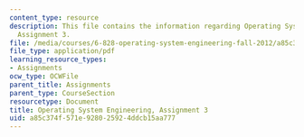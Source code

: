 ```yaml
---
content_type: resource
description: This file contains the information regarding Operating System Engineering,
  Assignment 3.
file: /media/courses/6-828-operating-system-engineering-fall-2012/a85c374f571e928025924ddcb15aa777_MIT6_828F12_assignment3.pdf
file_type: application/pdf
learning_resource_types:
- Assignments
ocw_type: OCWFile
parent_title: Assignments
parent_type: CourseSection
resourcetype: Document
title: Operating System Engineering, Assignment 3
uid: a85c374f-571e-9280-2592-4ddcb15aa777
---
```

